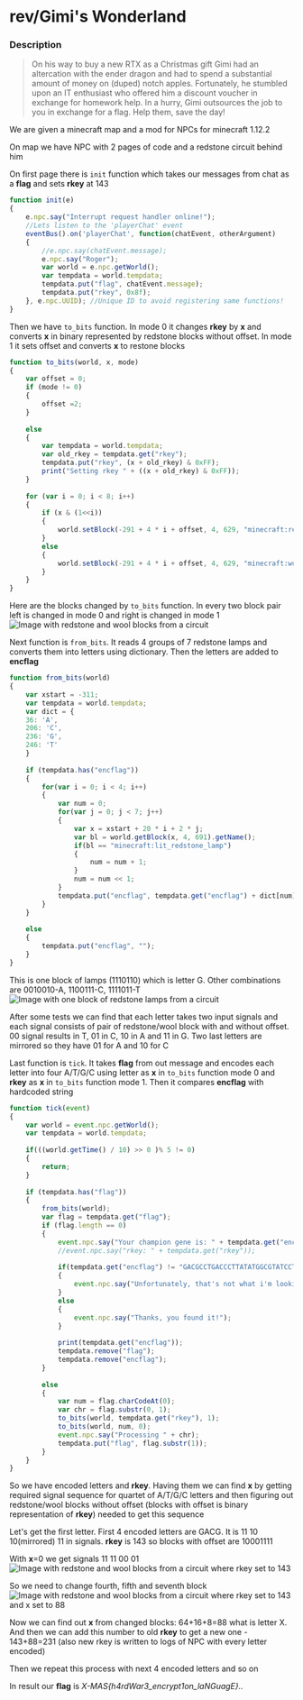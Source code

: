 # rev/Gimi's Wonderland

### Description
> On his way to buy a new RTX as a Christmas gift Gimi had an altercation with the ender dragon and had to spend a substantial amount of money on (duped) notch apples. Fortunately, he stumbled upon an IT enthusiast who offered him a discount voucher in exchange for homework help. In a hurry, Gimi outsources the job to you in exchange for a flag. Help them, save the day!

We are given a minecraft map and a mod for NPCs for minecraft 1.12.2

On map we have NPC with 2 pages of code and a redstone circuit behind him

On first page there is `init` function which takes our messages from chat as a **flag** and sets **rkey** at 143
```javascript
function init(e)
{
    e.npc.say("Interrupt request handler online!");
    //Lets listen to the 'playerChat' event
    eventBus().on('playerChat', function(chatEvent, otherArgument)
    {  
        //e.npc.say(chatEvent.message);
        e.npc.say("Roger");
        var world = e.npc.getWorld();
        var tempdata = world.tempdata;
        tempdata.put("flag", chatEvent.message);
        tempdata.put("rkey", 0x8f);
    }, e.npc.UUID); //Unique ID to avoid registering same functions!
}
```
Then we have `to_bits` function. In mode 0 it changes **rkey** by **x** and converts **x** in binary represented by redstone blocks without offset. In mode 1 it sets offset and converts **x** to restone blocks
```javascript
function to_bits(world, x, mode)
{
    var offset = 0;
    if (mode != 0)
    {
        offset =2;
    }
    
    else
    {      
        var tempdata = world.tempdata;
        var old_rkey = tempdata.get("rkey");
        tempdata.put("rkey", (x + old_rkey) & 0xFF);
        print("Setting rkey " + ((x + old_rkey) & 0xFF));
    }
    
    for (var i = 0; i < 8; i++)
    {
        if (x & (1<<i))
        {
            world.setBlock(-291 + 4 * i + offset, 4, 629, "minecraft:redstone_block", 0);
        }
        else
        {
            world.setBlock(-291 + 4 * i + offset, 4, 629, "minecraft:wool", 14);
        }
    }
}
```

Here are the blocks changed by `to_bits` function. In every two block pair left is changed in mode 0 and right is changed in mode 1
![Image with redstone and wool blocks from a circuit](/2022/X-MAS/rev/images/circuit_redstone.png)

Next function is `from_bits`. It reads 4 groups of 7 redstone lamps and converts them into letters using dictionary. Then the letters are added to **encflag**
```javascript
function from_bits(world)
{
    var xstart = -311;
    var tempdata = world.tempdata;
    var dict = {
    36: 'A',
    206: 'C',
    236: 'G',
    246: 'T'
    }
    
    if (tempdata.has("encflag"))
    {
        for(var i = 0; i < 4; i++)
        {
            var num = 0;
            for(var j = 0; j < 7; j++)
            {
                var x = xstart + 20 * i + 2 * j;
                var bl = world.getBlock(x, 4, 691).getName();
                if(bl == "minecraft:lit_redstone_lamp")
                {
                    num = num + 1;
                }
                num = num << 1;
            }
            tempdata.put("encflag", tempdata.get("encflag") + dict[num]);
        }
    }
    
    else
    {
        tempdata.put("encflag", "");
    }
}
```
This is one block of lamps (1110110) which is letter G. Other combinations are 0010010-A, 1100111-C, 1111011-T
![Image with one block of redstone lamps from a circuit](/2022/X-MAS/rev/images/circuit_lamps.png)

After some tests we can find that each letter takes two input signals and each signal consists of pair of redstone/wool block with and without offset. 00 signal results in T, 01 in C, 10 in A and 11 in G. Two last letters are mirrored so they have 01 for A and 10 for C

Last function is `tick`. It takes **flag** from out message and encodes each letter into four A/T/G/C using letter as **x** in `to_bits` function mode 0 and **rkey** as **x** in `to_bits` function mode 1. Then it compares **encflag** with hardcoded string
```javascript
function tick(event)
{
    var world = event.npc.getWorld();
    var tempdata = world.tempdata;
    
    if(((world.getTime() / 10) >> 0 )% 5 != 0)
    {
        return;
    }
    
    if (tempdata.has("flag"))
    {
        from_bits(world);
        var flag = tempdata.get("flag");
        if (flag.length == 0)
        {
            event.npc.say("Your champion gene is: " + tempdata.get("encflag"));
            //event.npc.say("rkey: " + tempdata.get("rkey"));
            
            if(tempdata.get("encflag") != "GACGCCTGACCCTTATATGGCGTATCCTTGAGCGGCCCCTAAGATCCCTCAGGGGTTTACGCGGAGACCTCTCAAAGGGTGGTGGCCCCTCAGCGAAGATCGAGTGGCAGCTGTCATGACGATTCATAGGATCCAGACTAGGCCATGA")
            {
                event.npc.say("Unfortunately, that's not what i'm looking for!");
            }
            else
            {
                event.npc.say("Thanks, you found it!");
            }
            
            print(tempdata.get("encflag"));
            tempdata.remove("flag");
            tempdata.remove("encflag");
        }
        
        else
        {
            var num = flag.charCodeAt(0);
            var chr = flag.substr(0, 1);
            to_bits(world, tempdata.get("rkey"), 1);
            to_bits(world, num, 0);
            event.npc.say("Processing " + chr);
            tempdata.put("flag", flag.substr(1));
        }
    }
}
```

So we have encoded letters and **rkey**. Having them we can find **x** by getting required signal sequence for quartet of A/T/G/C letters and then figuring out redstone/wool blocks without offset (blocks with offset is binary representation of **rkey**) needed to get this sequence

Let's get the first letter. First 4 encoded letters are GACG. It is 11 10 10(mirrored) 11 in signals. **rkey** is 143 so blocks with offset are 10001111

With **x**=0 we get signals 11 11 00 01
![Image with redstone and wool blocks from a circuit where rkey set to 143](/2022/X-MAS/rev/images/circuit_redstone_143.png)

So we need to change fourth, fifth and seventh block
![Image with redstone and wool blocks from a circuit where rkey set to 143 and x set to 88](/2022/X-MAS/rev/images/circuit_redstone_143_88.png)

Now we can find out **x** from changed blocks: 64+16+8=88 what is letter X. And then we can add this number to old **rkey** to get a new one - 143+88=231 (also new rkey is written to logs of NPC with every letter encoded)

Then we repeat this process with next 4 encoded letters and so on

In result our **flag** is *X-MAS{h4rdWar3_encrypt1on_laNGuagE}..*
